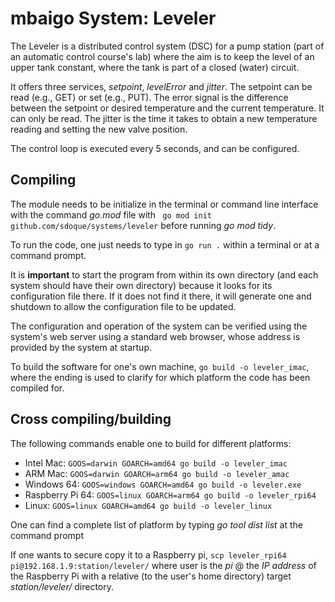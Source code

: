 # mbaigo System: Leveler

The Leveler is a distributed control system (DSC) for a pump station (part of an automatic control course's lab) where the aim is to keep the level of an upper tank constant, where the tank is part of a closed (water) circuit.

It offers three services, *setpoint*, *levelError* and *jitter*. 
The setpoint can be read (e.g., GET) or set (e.g., PUT). 
The error signal is the difference between the setpoint or desired temperature and the current temperature.
It can only be read. 
The jitter is the time it takes to obtain a new temperature reading and setting the new valve position.

The control loop is executed every 5 seconds, and can be configured.

## Compiling
The module needs to be initialize in the terminal or command line interface with the command *go.mod* file with ``` go mod init github.com/sdoque/systems/leveler``` before running *go mod tidy*.

To run the code, one just needs to type in ```go run .``` within a terminal or at a command prompt.

It is **important** to start the program from within its own directory (and each system should have their own directory) because it looks for its configuration file there. If it does not find it there, it will generate one and shutdown to allow the configuration file to be updated.

The configuration and operation of the system can be verified using the system's web server using a standard web browser, whose address is provided by the system at startup.

To build the software for one's own machine,
```go build -o leveler_imac```, where the ending is used to clarify for which platform the code has been compiled for.


## Cross compiling/building
The following commands enable one to build for different platforms:
- Intel Mac:  ```GOOS=darwin GOARCH=amd64 go build -o leveler_imac ```
- ARM Mac: ```GOOS=darwin GOARCH=arm64 go build -o leveler_amac```
- Windows 64: ```GOOS=windows GOARCH=amd64 go build -o leveler.exe ```
- Raspberry Pi 64: ```GOOS=linux GOARCH=arm64 go build -o leveler_rpi64```
- Linux: ```GOOS=linux GOARCH=amd64 go build -o leveler_linux ```

One can find a complete list of platform by typing *‌go tool dist list* at the command prompt

If one wants to secure copy it to a Raspberry pi,
`scp leveler_rpi64 pi@192.168.1.9:station/leveler/` where user is the *pi* @ the *IP address* of the Raspberry Pi with a relative (to the user's home directory) target *station/leveler/* directory.